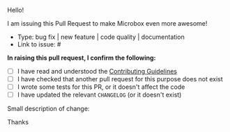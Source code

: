 Hello!

I am issuing this Pull Request to make Microbox even more awesome!

* Type: <!-- delete any options that don't apply --> bug fix | new feature | code quality | documentation
* Link to issue: #<!-- put the issue number here -->

**In raising this pull request, I confirm the following:**

- [ ] I have read and understood the [Contributing Guidelines](https://github.com/mu-box/.github/blob/main/CONTRIBUTING.md)
- [ ] I have checked that another pull request for this purpose does not exist
- [ ] I wrote some tests for this PR, or it doesn't affect the code
- [ ] I have updated the relevant `CHANGELOG` (or it doesn't exist)

Small description of change:

<!-- replace this comment with your description -->

Thanks
